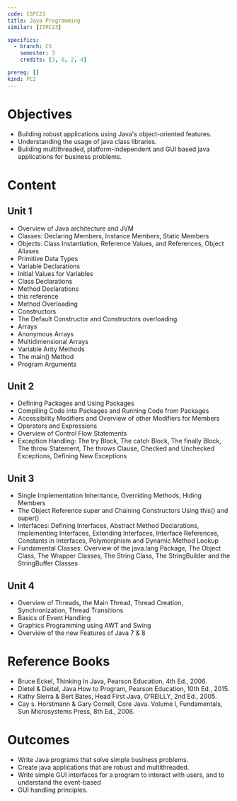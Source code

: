 ```yaml
---
code: CSPC23
title: Java Programming
similar: [ITPC23]

specifics:
  - branch: CS
    semester: 3
    credits: [3, 0, 2, 4]

prereq: []
kind: PC2
---
```


# Objectives

- Building robust applications using Java's object-oriented features.
- Understanding the usage of java class libraries.
- Building multithreaded, platform-independent and GUI based java applications for business problems.

# Content

## Unit 1

- Overview of Java architecture and JVM
- Classes: Declaring Members, Instance Members, Static Members
- Objects: Class Instantiation, Reference Values, and References, Object Aliases
- Primitive Data Types
- Variable Declarations
- Initial Values for Variables
- Class Declarations
- Method Declarations
- this reference
- Method Overloading
- Constructors
- The Default Constructor and Constructors overloading
- Arrays
- Anonymous Arrays
- Multidimensional Arrays
- Variable Arity Methods
- The main() Method
- Program Arguments

## Unit 2

- Defining Packages and Using Packages
- Compiling Code into Packages and Running Code from Packages
- Accessibility Modifiers and Overview of other Modifiers for Members
- Operators and Expressions
- Overview of Control Flow Statements
- Exception Handling: The try Block, The catch Block, The finally Block, The throw Statement, The throws Clause, Checked and Unchecked Exceptions, Defining New Exceptions

## Unit 3

- Single Implementation Inheritance, Overriding Methods, Hiding Members
- The Object Reference super and Chaining Constructors Using this() and super()
- Interfaces: Defining Interfaces, Abstract Method Declarations, Implementing Interfaces, Extending Interfaces, Interface References, Constants in Interfaces, Polymorphism and Dynamic Method Lookup
- Fundamental Classes: Overview of the java.lang Package, The Object Class, The Wrapper Classes, The String Class, The StringBuilder and the StringBuffer Classes

## Unit 4

- Overview of Threads, the Main Thread, Thread Creation, Synchronization, Thread Transitions
- Basics of Event Handling
- Graphics Programming using AWT and Swing
- Overview of the new Features of Java 7 & 8

# Reference Books

- Bruce Eckel, Thinking In Java, Pearson Education, 4th Ed., 2006.
- Dietel & Deitel, Java How to Program, Pearson Education, 10th Ed., 2015.
- Kathy Sierra & Bert Bates, Head First Java, O’REILLY, 2nd Ed., 2005.
- Cay s. Horstmann & Gary Cornell, Core Java. Volume I, Fundamentals, Sun Microsystems Press, 8th Ed., 2008.

# Outcomes

- Write Java programs that solve simple business problems.
- Create java applications that are robust and multithreaded.
- Write simple GUI interfaces for a program to interact with users, and to understand the event-based
- GUI handling principles.
